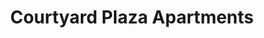---
title: Courtyard Plaza Apartments
phone: (408)Â 929-4221
website: 
management: Affordable Housing Development Corp
tags: []
---